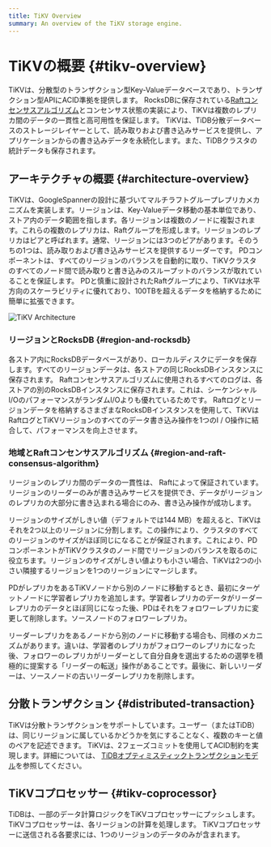 ```yaml
---
title: TiKV Overview
summary: An overview of the TiKV storage engine.
---
```


# TiKVの概要 {#tikv-overview}

TiKVは、分散型のトランザクション型Key-Valueデータベースであり、トランザクション型APIにACID準拠を提供します。 RocksDBに保存されている[Raftコンセンサスアルゴリズム](https://raft.github.io/raft.pdf)とコンセンサス状態の実装により、TiKVは複数のレプリカ間のデータの一貫性と高可用性を保証します。 TiKVは、TiDB分散データベースのストレージレイヤーとして、読み取りおよび書き込みサービスを提供し、アプリケーションからの書き込みデータを永続化します。また、TiDBクラスタの統計データも保存されます。

## アーキテクチャの概要 {#architecture-overview}

TiKVは、GoogleSpannerの設計に基づいてマルチラフトグループレプリカメカニズムを実装します。リージョンは、Key-Valueデータ移動の基本単位であり、ストア内のデータ範囲を指します。各リージョンは複数のノードに複製されます。これらの複数のレプリカは、Raftグループを形成します。リージョンのレプリカはピアと呼ばれます。通常、リージョンには3つのピアがあります。そのうちの1つは、読み取りおよび書き込みサービスを提供するリーダーです。 PDコンポーネントは、すべてのリージョンのバランスを自動的に取り、TiKVクラスタのすべてのノード間で読み取りと書き込みのスループットのバランスが取れていることを保証します。 PDと慎重に設計されたRaftグループにより、TiKVは水平方向のスケーラビリティに優れており、100TBを超えるデータを格納するために簡単に拡張できます。

![TiKV Architecture](/media/tikv-arch.png)

### リージョンとRocksDB {#region-and-rocksdb}

各ストア内にRocksDBデータベースがあり、ローカルディスクにデータを保存します。すべてのリージョンデータは、各ストアの同じRocksDBインスタンスに保存されます。 Raftコンセンサスアルゴリズムに使用されるすべてのログは、各ストアの別のRocksDBインスタンスに保存されます。これは、シーケンシャルI/OのパフォーマンスがランダムI/Oよりも優れているためです。 Raftログとリージョンデータを格納するさまざまなRocksDBインスタンスを使用して、TiKVはRaftログとTiKVリージョンのすべてのデータ書き込み操作を1つのI / O操作に結合して、パフォーマンスを向上させます。

### 地域とRaftコンセンサスアルゴリズム {#region-and-raft-consensus-algorithm}

リージョンのレプリカ間のデータの一貫性は、 Raftによって保証されています。リージョンのリーダーのみが書き込みサービスを提供でき、データがリージョンのレプリカの大部分に書き込まれる場合にのみ、書き込み操作が成功します。

リージョンのサイズがしきい値（デフォルトでは144 MB）を超えると、TiKVはそれを2つ以上のリージョンに分割します。この操作により、クラスタのすべてのリージョンのサイズがほぼ同じになることが保証されます。これにより、PDコンポーネントがTiKVクラスタのノード間でリージョンのバランスを取るのに役立ちます。リージョンのサイズがしきい値よりも小さい場合、TiKVは2つの小さい隣接するリージョンを1つのリージョンにマージします。

PDがレプリカをあるTiKVノードから別のノードに移動するとき、最初にターゲットノードに学習者レプリカを追加します。学習者レプリカのデータがリーダーレプリカのデータとほぼ同じになった後、PDはそれをフォロワーレプリカに変更して削除します。ソースノードのフォロワーレプリカ。

リーダーレプリカをあるノードから別のノードに移動する場合も、同様のメカニズムがあります。違いは、学習者のレプリカがフォロワーのレプリカになった後、フォロワーのレプリカがリーダーとして自分自身を選出するための選挙を積極的に提案する「リーダーの転送」操作があることです。最後に、新しいリーダーは、ソースノードの古いリーダーレプリカを削除します。

## 分散トランザクション {#distributed-transaction}

TiKVは分散トランザクションをサポートしています。ユーザー（またはTiDB）は、同じリージョンに属しているかどうかを気にすることなく、複数のキーと値のペアを記述できます。 TiKVは、2フェーズコミットを使用してACID制約を実現します。詳細については、 [TiDBオプティミスティックトランザクションモデル](/optimistic-transaction.md)を参照してください。

## TiKVコプロセッサー {#tikv-coprocessor}

TiDBは、一部のデータ計算ロジックをTiKVコプロセッサーにプッシュします。 TiKVコプロセッサーは、各リージョンの計算を処理します。 TiKVコプロセッサーに送信される各要求には、1つのリージョンのデータのみが含まれます。
